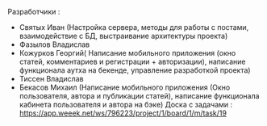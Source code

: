 Разработчики :  
- Святых Иван (Настройка сервера, методы для работы с постами, взаимодействие с БД, выстраивание архитектуры проекта)
- Фазылов Владислав 
- Кожурков Георгий( Написание  мобильного приложения (окно статей, комментариев и регистрации + авторизации), написание функционала аутха на бекенде, управление разработкой проекта)
- Тиссен Владислав
- Бекасов Михаил (Написание мобильного приложения (Окно пользователя, автора и публикации статей), написание функционала кабинета пользователя и автора на бэке)
Доска с задачами : https://app.weeek.net/ws/796223/project/1/board/1/m/task/19
